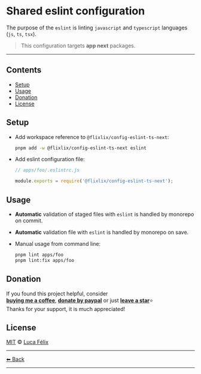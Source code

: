 # Shared eslint configuration

The purpose of the `eslint` is linting `javascript` and `typescript` languages (`js`, `ts`, `tsx`).

> This configuration targets **app next** packages.

---

## Contents

- [Setup](#setup)
- [Usage](#usage)
- [Donation](#donation)
- [License](#license)

## Setup

- Add workspace reference to `@flixlix/config-eslint-ts-next`:

  ```sh
  pnpm add -w @flixlix/config-eslint-ts-next eslint
  ```

- Add eslint configuration file:

  ```js
  // apps/foo/.eslintrc.js

  module.exports = require('@flixlix/config-eslint-ts-next');
  ```

## Usage

- **Automatic** validation of staged files with `eslint` is handled by monorepo on commit.
- **Automatic** validation file with `eslint` is handled by monorepo on save.
- Manual usage from command line:

  ```sh
  pnpm lint apps/foo
  pnpm lint:fix apps/foo
  ```

## Donation

If you found this project helpful, consider\
[**buying me a coffee**](https://www.buymeacoffee.com/flixlix), [**donate by paypal**](https://www.paypal.me/flixlix) or just [**leave a star**](../../../..)⭐\
Thanks for your support, it is much appreciated!

## License

[MIT](LICENSE) © [Luca Félix](https://github.com/flixlix)

---

[⬅ Back](../../README.md)

---
